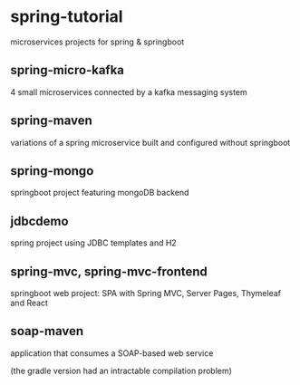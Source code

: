 # spring-tutorial
microservices projects for spring &amp; springboot

## spring-micro-kafka
4 small microservices connected by a kafka messaging system

## spring-maven
variations of a spring microservice built and configured without springboot 

## spring-mongo
springboot project featuring mongoDB backend

## jdbcdemo
spring project using JDBC templates and H2

## spring-mvc, spring-mvc-frontend
springboot web project: SPA with Spring MVC, Server Pages, Thymeleaf and React

## soap-maven
application that consumes a SOAP-based web service

(the gradle version had an intractable compilation problem)
